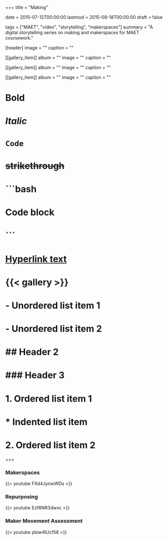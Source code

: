 +++
title = "Making"

date = 2015-07-12T00:00:00
lastmod = 2015-08-18T00:00:00
draft = false

tags = ["MAET", "video", "storytelling", "makerspaces"]
summary = "A digital storytelling series on making and makerspaces for MAET coursework."

[header]
image = ""
caption = ""

[[gallery_item]]
album = ""
image = ""
caption = ""

[[gallery_item]]
album = ""
image = ""
caption = ""

[[gallery_item]]
album = ""
image = ""
caption = ""

# **Bold**
# *Italic*
# `Code`
# ~~strikethrough~~

# ```bash
# Code block
# ```
        
# [Hyperlink text](https://themes.gohugo.io/theme/academic/)
# {{< gallery >}}

# - Unordered list item 1
# - Unordered list item 2

# ## Header 2
# ### Header 3

# 1. Ordered list item 1
#    * Indented list item
# 2. Ordered list item 2

+++

### Makerspaces

{{< youtube FXd4JynwWDs >}}

### Repurposing

{{< youtube Ezf8NR3dwxc >}}

### Maker Movement Assessment 

{{< youtube pbiw4lUcf58 >}}